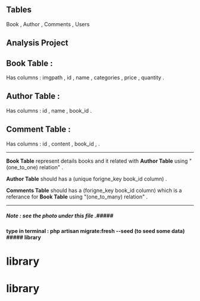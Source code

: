 ## Tables ##
Book , Author , Comments , Users 

## Analysis Project ##

## Book Table : 
Has columns : imgpath , id  ,  name  , categories  ,  price  ,  quantity .

## Author Table : 
Has columns : id  ,  name  , book_id  .

## Comment Table : 
Has columns : id  ,  content  , book_id  , .

--------------------------------------------------------------
**Book Table** represent details books and it related with **Author Table**
using "(one_to_one) relation" .

**Author Table** should has a (unique forigne_key book_id column) .

**Comments Table** should has a (forigne_key book_id column) which is a referance for **Book Table** using "(one_to_many) relation" .

--------------------------------------------------------------
##### Note : see the photo under this file .#####
#### type in terminal : php artisan migrate:fresh --seed  (to seed some data) ##### library
# library
# library
